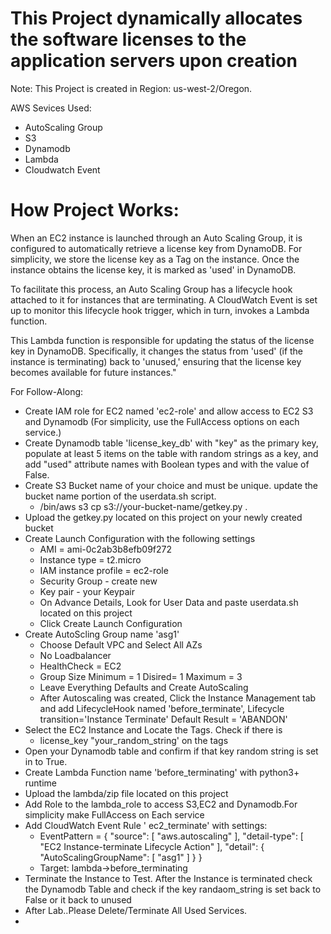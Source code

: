 # This Project dynamically allocates the software licenses to the application servers upon creation
Note: This Project is created in Region: us-west-2/Oregon.

AWS Sevices Used:
- AutoScaling Group
- S3 
- Dynamodb
- Lambda
- Cloudwatch Event

# How Project Works:
When an EC2 instance is launched through an Auto Scaling Group, it is configured to automatically retrieve a license key from DynamoDB. For simplicity, we store the license key as a Tag on the instance. Once the instance obtains the license key, it is marked as 'used' in DynamoDB.

To facilitate this process, an Auto Scaling Group has a lifecycle hook attached to it for instances that are terminating. A CloudWatch Event is set up to monitor this lifecycle hook trigger, which in turn, invokes a Lambda function.

This Lambda function is responsible for updating the status of the license key in DynamoDB. Specifically, it changes the status from 'used' (if the instance is terminating) back to 'unused,' ensuring that the license key becomes available for future instances."

  
  
  
For Follow-Along:
  - Create IAM role for EC2  named 'ec2-role' and  allow access to EC2 S3 and Dynamodb (For simplicity, use the FullAccess options on each service.) 
  - Create Dynamodb table 'license_key_db' with "key" as the primary key, populate at least 5 items on the table with random strings as a key, and add "used" attribute names with Boolean types and with the value of False.
  - Create S3 Bucket name of your choice and must be unique. update the bucket name portion of the userdata.sh script. 
      - /bin/aws s3 cp s3://your-bucket-name/getkey.py  .
  - Upload the getkey.py located on this project on your newly created bucket
  - Create Launch Configuration with the following settings
       - AMI = ami-0c2ab3b8efb09f272
       - Instance type = t2.micro
       - IAM instance profile = ec2-role 
       - Security Group - create new
       - Key pair - your Keypair
       - On Advance Details, Look for User Data and paste userdata.sh located on this project 
       - Click Create Launch Configuration
  - Create AutoScling Group name 'asg1'
      - Choose Default VPC and Select All AZs
      - No Loadbalancer
      - HealthCheck = EC2
      - Group Size
          Minimum = 1
          Disired= 1
          Maximum = 3
      - Leave Everything Defaults and Create AutoScaling
      - After Autoscaling was created, Click the Instance Management tab and add LifecycleHook named 'before_terminate', Lifecycle transition='Instance Terminate' Default Result = 'ABANDON' 
  - Select the EC2 Instance and Locate the Tags. Check if there is 
      - license_key	"your_random_string' on the tags
  - Open your Dynamodb table and confirm if that key random string is set in to True.
  - Create Lambda Function name 'before_terminating' with python3+ runtime 
  - Upload the lambda/zip file located on this project
  - Add Role to the lambda_role to access S3,EC2 and Dynamodb.For simplicity make FullAccess on Each service
  - Add CloudWatch Event Rule ' ec2_terminate' with settings:
     - EventPattern = {
                        "source": [
                          "aws.autoscaling"
                        ],
                        "detail-type": [
                          "EC2 Instance-terminate Lifecycle Action"
                        ],
                        "detail": {
                          "AutoScalingGroupName": [
                            "asg1"
                          ]
                        }
                      }
    - Target: lambda->before_terminating
  - Terminate the Instance to Test. After the Instance is terminated check the Dynamodb Table and check if the key randaom_string is set back to False or it back to unused
  - After Lab..Please Delete/Terminate All Used Services.
  - 
